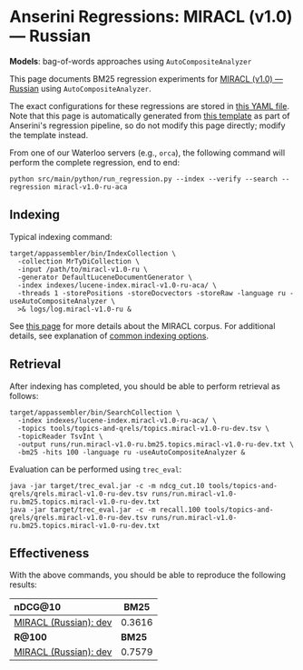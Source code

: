 # Anserini Regressions: MIRACL (v1.0) &mdash; Russian

**Models**: bag-of-words approaches using `AutoCompositeAnalyzer`

This page documents BM25 regression experiments for [MIRACL (v1.0) &mdash; Russian](https://github.com/project-miracl/miracl) using `AutoCompositeAnalyzer`.

The exact configurations for these regressions are stored in [this YAML file](../../src/main/resources/regression/miracl-v1.0-ru-aca.yaml).
Note that this page is automatically generated from [this template](../../src/main/resources/docgen/templates/miracl-v1.0-ru-aca.template) as part of Anserini's regression pipeline, so do not modify this page directly; modify the template instead.

From one of our Waterloo servers (e.g., `orca`), the following command will perform the complete regression, end to end:

```
python src/main/python/run_regression.py --index --verify --search --regression miracl-v1.0-ru-aca
```

## Indexing

Typical indexing command:

```
target/appassembler/bin/IndexCollection \
  -collection MrTyDiCollection \
  -input /path/to/miracl-v1.0-ru \
  -generator DefaultLuceneDocumentGenerator \
  -index indexes/lucene-index.miracl-v1.0-ru-aca/ \
  -threads 1 -storePositions -storeDocvectors -storeRaw -language ru -useAutoCompositeAnalyzer \
  >& logs/log.miracl-v1.0-ru &
```

See [this page](https://github.com/project-miracl/miracl) for more details about the MIRACL corpus.
For additional details, see explanation of [common indexing options](../../docs/common-indexing-options.md).

## Retrieval

After indexing has completed, you should be able to perform retrieval as follows:

```
target/appassembler/bin/SearchCollection \
  -index indexes/lucene-index.miracl-v1.0-ru-aca/ \
  -topics tools/topics-and-qrels/topics.miracl-v1.0-ru-dev.tsv \
  -topicReader TsvInt \
  -output runs/run.miracl-v1.0-ru.bm25.topics.miracl-v1.0-ru-dev.txt \
  -bm25 -hits 100 -language ru -useAutoCompositeAnalyzer &
```

Evaluation can be performed using `trec_eval`:

```
java -jar target/trec_eval.jar -c -m ndcg_cut.10 tools/topics-and-qrels/qrels.miracl-v1.0-ru-dev.tsv runs/run.miracl-v1.0-ru.bm25.topics.miracl-v1.0-ru-dev.txt
java -jar target/trec_eval.jar -c -m recall.100 tools/topics-and-qrels/qrels.miracl-v1.0-ru-dev.tsv runs/run.miracl-v1.0-ru.bm25.topics.miracl-v1.0-ru-dev.txt
```

## Effectiveness

With the above commands, you should be able to reproduce the following results:

| **nDCG@10**                                                                                                  | **BM25**  |
|:-------------------------------------------------------------------------------------------------------------|-----------|
| [MIRACL (Russian): dev](https://github.com/project-miracl/miracl)                                            | 0.3616    |
| **R@100**                                                                                                    | **BM25**  |
| [MIRACL (Russian): dev](https://github.com/project-miracl/miracl)                                            | 0.7579    |
